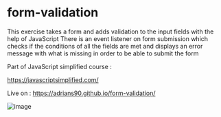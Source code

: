 # form-validation

This exercise takes a form and adds validation to the input fields with the help of JavaScript
There is an event listener on form submission which checks if the conditions of all the fields are met and displays an error message with what is missing in order to be able to submit the form

Part of JavaScript simplified course :

https://javascriptsimplified.com/

Live on :
https://adrians90.github.io/form-validation/

![image](https://github.com/adrians90/form-validation/assets/128593202/997fdf50-807a-45f9-8fe8-a324041de54b)

